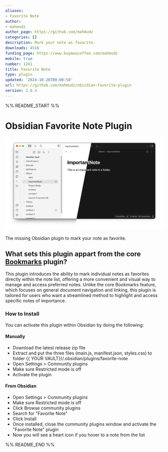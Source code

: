 ```yaml
---
aliases:
- Favorite Note
author:
- mahmudz
author_page: https://github.com/mahmudz
categories: []
description: Mark your note as favorite.
downloads: 4516
funding_page: https://www.buymeacoffee.com/mahmudz
mobile: true
number: 1241
title: Favorite Note
type: plugin
updated: '2024-10-28T00:00:58'
url: https://github.com/mahmudz/obsidian-favorite-plugin
version: 2.0.3
---
```


%% README_START %%

# Obsidian Favorite Note Plugin

<p style="text-align: center;">
	<img src="https://raw.githubusercontent.com/mahmudz/obsidian-favorite-plugin/HEAD/preview.png" />
</p>

The missing Obsidian plugin to mark your note as favorite.

## What sets this plugin appart from the core [Bookmarks](https://help.obsidian.md/Plugins/Bookmarks) plugin?

This plugin introduces the ability to mark individual notes as favorites directly within the note list, offering a more convenient and visual way to manage and access preferred notes. Unlike the core Bookmarks feature, which focuses on general document navigation and linking, this plugin is tailored for users who want a streamlined method to highlight and access specific notes of importance.

### How to Install

You can activate this plugin within Obsidian by doing the following:

#### Manually

- Download the latest release zip file
- Extract and put the three files (main.js, manifest.json, styles.css) to folder {{ YOUR VAULT}}/.obsidian/plugins/favorite-note
- Open Settings > Community plugins
- Make sure Restricted mode is off
- Activate the plugin

#### From Obsidian

- Open Settings > Community plugins
- Make sure Restricted mode is off
- Click Browse community plugins
- Search for "Favorite Note"
- Click Install
- Once installed, close the community plugins window and activate the "Favorite Note" plugin
- Now you will see a heart icon if you hover to a note from the list


%% README_END %%